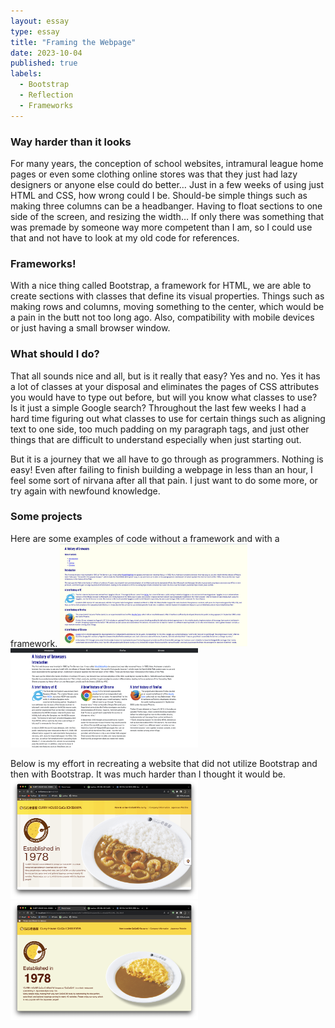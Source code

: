 ```yaml
---
layout: essay
type: essay
title: "Framing the Webpage"
date: 2023-10-04
published: true
labels:
  - Bootstrap
  - Reflection
  - Frameworks
---
```

### Way harder than it looks
For many years, the conception of school websites, intramural league home pages or even some clothing online stores was that they just had lazy designers or anyone else could do better… Just in a few weeks of using just HTML and CSS, how wrong could I be.
Should-be simple things such as making three columns can be a headbanger. Having to float sections to one side of the screen, and resizing the width… If only there was something that was premade by someone way more competent than I am, so I could use that and not have to look at my old code for references.

### Frameworks!
With a nice thing called Bootstrap, a framework for HTML, we are able to create sections with classes that define its visual properties. Things such as making rows and columns, moving something to the center, which would be a pain in the butt not too long ago. Also, compatibility with mobile devices or just having a small browser window.

### What should I do?
That all sounds nice and all, but is it really that easy? Yes and no. Yes it has a lot of classes at your disposal and eliminates the pages of CSS attributes you would have to type out before, but will you know what classes to use? Is it just a simple Google search? Throughout the last few weeks I had a hard time figuring out what classes to use for certain things such as aligning text to one side, too much padding on my paragraph tags, and just other things that are difficult to understand especially when just starting out.

But it is a journey that we all have to go through as programmers. Nothing is easy! Even after failing to finish building a webpage in less than an hour, I feel some sort of nirvana after all that pain. I just want to do some more, or try again with newfound knowledge.

### Some projects

Here are some examples of code without a framework and with a framework.
<img width="300px" class="rounded float-start pe-4" src="../img/original.png">
<img width="300px" class="rounded float-end pe-4" src="../img/bootstrap.png">

Below is my effort in recreating a website that did not utilize Bootstrap and then with Bootstrap. It was much harder than I thought it would be.
<img width="300px" class="rounded float-start pe-4" src="../img/curryhouseoriginal1.png">
<img width="300px" class="rounded float-end pe-4" src="../img/ryancurry1.png">
